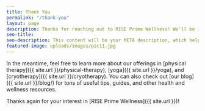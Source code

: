 ```yaml
---
title: Thank You
permalink: "/thank-you"
layout: page
description: Thanks for reaching out to RISE Prime Wellness! We'll be in touch soon<br> to schedule your evaluation with a certified physical therapist, <br>yoga instructor, or wellness practitioner.
seo-title:
seo-description: This content will be your META description, which helps with SEO.
featured-image: uploads/images/pic11.jpg
---
```


In the meantime, feel free to learn more about our offerings in [physical therapy]({{ site.url }}/physical-therapy), [yoga]({{ site.url }}/yoga), and [cryotherapy]({{ site.url }}/cryotherapy). You can also check out [our blog]({{ site.url }}/blog/) for tons of useful tips, guides, and other health and wellness resources.

Thanks again for your interest in [RISE Prime Wellness]({{ site.url }})!
